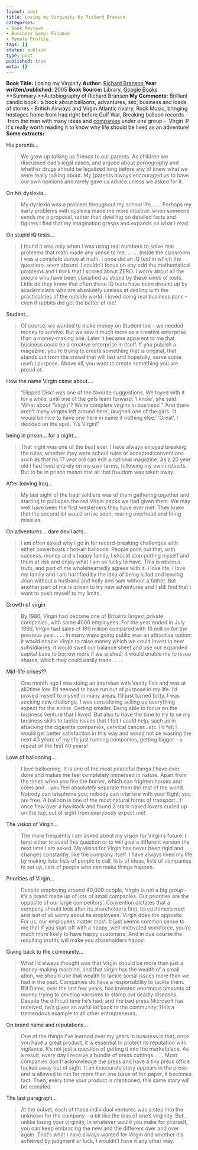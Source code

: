 ```yaml
---
layout: post
title: Losing my Virginity by Richard Branson
categories:
- Book Reviews
- Business &amp; Finance
- People Profile
tags: []
status: publish
type: post
published: true
meta: {}
---
```

**Book Title:** Losing my Virginity **Author:** [Richard Branson ](http://en.wikipedia.org/wiki/Richard_Branson)**Year written/published:** 2005 **Book Source:** Library, [Google Books](http://books.google.com/books?id=U2HrAQAACAAJ&dq=losing+my+virginity+richard+branson) **Summary:**Autobiography of Richard Branson **My Comments:** Brilliant candid book.. a book about balloons, advantures, sex, business and loads of stories - British Airways and Virgin Atlantic rivalry, Rock Music, bringing hostages home from Iraq right before Gulf War, Breaking balloon records - from the man with many ideas and [companies](http://en.wikipedia.org/wiki/List_of_Richard_Branson%27s_business_ventures) under one group -  Virgin :P it's really worth reading it to know why life should be lived as an adventure! **Some extracts:**

His parents…

>  

> We grew up talking as friends to our parents. As children we discussed dad’s legal cases, and argued about pornography and whether drugs should be legalized long before any of knew what we were really talking about. My [parents always encouraged us to have our own opinions and rarely gave us advice unless we asked for it.

On his dyslexia…

>  

> My dyslexia was a problem throughout my school life… … Perhaps my early problems with dyslexia made me more intuitive: when someone sends me a proposal, rather than dwelling on detailed facts and figures I find that my imagination grasps and expands on what I read.

On stupid IQ tests…

>  

> I found it was only when I was using real numbers to solve real problems that math made any sense to me. … … Inside the classroom I was a complete dunce at math. I once did an IQ test in which the questions seem absurd. I couldn’t focus on any odd the mathematical problems and I think that I scored about ZERO. I worry about all the people who have been classified as stupid by these kinds of tests. Little do they know that often these IQ tests have been dreamt up by academicians who are absolutely useless at dealing with the practicalities of the outside world. I loved doing real business pans – even if rabbits did get the better of me!

Student…

>  

> Of course, we wanted to make money on Student too – we needed money to survive. But we saw it much more as a creative enterprise than a money-making one. Later it became apparent to me that business could be a creative enterprise in itself. If you publish a magazine, you’re trying to create something that is original, that stands out from the crowd that will last and hopefully, serve some useful purpose. Above all, you want to create something you are proud of.

How the name Virgin came about….

>  

> ‘Slipped Disc’ was one of the favorite suggestions. We toyed with it for a while, until one of the girls leant forward: ‘I know’, she said. ‘What about “Virgin”? We’re complete virgins in business!” ‘And there aren’t many virgins left around here’, laughed one of the girls. ‘It would be nice to have one here in name if nothing else.’ ‘Great’, I decided on the spot. ‘it’s Virgin!’

being in prison… for a night…

>  

> That night was one of the best ever. I have always enjoyed breaking the rules, whether they were school rules or accepted conventions such as that no 17 year old can edit a national magazine. As a 20 year old I had lived entirely on my own terms, following my own instincts. But to be in prison meant that all that freedom was taken away.

After leaving Iraq…

>  

> My last sight of the Iraqi soldiers was of them gathering together and starting to pull open the red Virgin packs we had given them. We may well have been the first westerners they have ever met. They knew that the second lot would arrive soon, roaring overhead and firing missiles.

On adventures… dare devil acts…

>  

> I am often asked why I go in for record-breaking challenges with either powerboats r hot-air balloons. People point out that, with success, money and a happy family, I should stop putting myself and them at risk and enjoy what I am so lucky to have. This is obvious truth, and part of me wholeheartedly agrees with it. I love life; I love my family and I am horrified by the idea of being killed and leaving Joan without a husband and holly and sam without a father. But another part of me is driven to try new adventures and I still find that I want to push myself to my limits.

Growth of virgin

>  

> By 1986, Virgin had become one of Britain’s largest private companies, with some 4000 employees. For the year ended in July 1986, Virgin had sales of 189 million compared with 19 million for the previous year… … In many ways going public was an attractive option: it would enable Virgin to raise money which we could invest in new subsidiaries; it would swell our balance sheet and use our expanded capital base to borrow more if we wished; it would enable me to issue shares, which they could easily trade … …

Mid-life crises??

>  

> One month ago I was doing an interview with Vanity Fair and was at all0time low. I’d seemed to have run out of purpose in my life. I’d proved myself to myself in many areas. I’d just turned forty. I was seeking new challenge. I was considering selling up everything expect for the airline. Getting smaller. Being able to focus on the business venture that I loved. But also to have the time to try to se my business skills to tackle issues that I felt I could help, such as in attacking the cigarette companies, cervical cancer…etc. I’d felt I would get better satisfaction in this way and would not be wasting the next 40 years of my life just running companies, getting bigger – a repeat of the first 40 years!

Love of ballooning…

>  

> I love ballooning. It is one of the most peaceful things I have ever done and makes me feel completely immersed in nature. Apart from the times when you fire the burner, which can frighten horses and cows and… you feel absolutely separate from the rest of the world. Nobody can telephone you; nobody can interfere with your flight; you are free. A balloon is one of the most natural forms of transport…I once flew over a haystack and found 2 stark-naked lovers curled up on the top, out of sight from everybody expect me!

The vision of Virgin…

>  

> The more frequently I am asked about my vision for Virgin’s future. I tend either to avoid this question or to will give a different version the next time I am asked. My vision for Virgin has never been rigid and changes constantly, like the company itself. I have always lived my life by making lists: lists of people to call, lists of ideas, lists of companies to set up, lists of people who can make things happen.

Priorities of Virgin…

>  

> Despite employing around 40,000 people, Virgin is not a big group – it’s a brand made up of lots of small companies. Our priorities are the opposite of our large competitors’. Convention dictates that a company should look after its shareholders first, its customers next and last of all worry about its employees. Virgin does the opposite. For us, our employees matter most. It just seems common sense to me that if you start off with a happy, well-motivated workforce, you’re much more likely to have happy customers. And in due course the resulting profits will make you shareholders happy.

Giving back to the community…

>  

> What I’d always thought was that Virgin should be more than just a money-making machine, and that virgin has the wealth of a small ation, we should use that wealth to tackle social issues more than we had in the past. Companies do have a responsibility to tackle them. Bill Gates, over the last few years, has invested enormous amounts of money trying to develop vaccines to stamp out deadly diseases. Despite the difficult time he’s had, and the bad press Microsoft has received, he’s given an awful lot back to the community; He’s a tremendous example to all other entrepreneurs.

On brand name and reputations…

>  

> One of the things I’ve learned over my years in business is that, once you have a great product, it is essential to protect its reputation with vigilance. It’s not just a question of getting it into the marketplace. As a result, every day I receive a bundle of press cuttings… … Most companies don’t’ acknowledge the press and have a tiny press office tucked away out of sight. It an inaccurate story appears in the press and is allowed to run for more than one issue of the paper, it becomes fact. Then, every time your product is mentioned, this same story will be repeated.

The last paragraph…

>  

> At the outset, each of those individual ventures was a step into the unknown for the company – a bit like the loss of one’s virginity. But, unlike losing your virginity, in whatever would you make for yourself, you can keep embracing the new and the different over and over again. That’s what I have always wanted for Virgin and whether it’s achieved by judgment or luck, I wouldn’t have it any other way.

